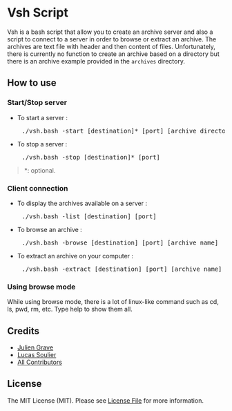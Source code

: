 # Vsh Script

Vsh is a bash script that allow you to create an archive server and also a script to connect to a server in order to browse or extract an archive.
The archives are text file with header and then content of files. Unfortunately, there is currently no function to create an archive based on a directory but there is an archive example provided in the `archives` directory.

## How to use

### Start/Stop server

* To start a server :
<pre>
	./vsh.bash -start [destination]* [port] [archive_directory]*
</pre>
* To stop a server :
<pre>
	./vsh.bash -stop [destination]* [port]
</pre>

> *: optional.

### Client connection

* To display the archives available on a server :
<pre>
	./vsh.bash -list [destination] [port]
</pre>
* To browse an archive :
<pre>
	./vsh.bash -browse [destination] [port] [archive_name]
</pre>
* To extract an archive on your computer :
<pre>
	./vsh.bash -extract [destination] [port] [archive_name]
</pre>

### Using browse mode

While using browse mode, there is a lot of linux-like command such as cd, ls, pwd, rm, etc.
Type help to show them all.

## Credits

* [Julien Grave](https://github.com/darkin47)
* [Lucas Soulier](https://github.com/lonk)
* [All Contributors](https://github.com/lonk/lo14/graphs/contributors)

## License

The MIT License (MIT). Please see [License File](https://github.com/lonk/lo14/blob/master/LICENSE) for more information.
